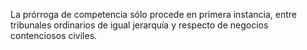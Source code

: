 La prórroga de competencia sólo procede en primera instancia, entre tribunales ordinarios de igual jerarquía y respecto de negocios contenciosos civiles.